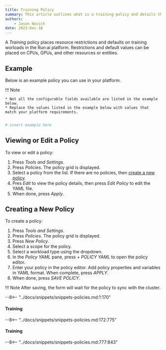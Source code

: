 ```yaml
---
title: Training Policy
summary: This article outlines what is a training policy and details the variables that are used in the policy.
authors:
    - Jason Novich
date: 2023-Dec-18
---
```


A *Training* policy places resource restrictions and defaults on training worloads in the Run:ai platform. Restrictions and default values can be placed on CPUs, GPUs, and other resources or entities.

## Example

Below is an example policy you can use in your platform.

!!! Note

    * Not all the configurable fields available are listed in the example below. 
    * Replace the values listed in the example below with values that match your platform requirements.

```yml

# insert example here

```

## Viewing or Edit a Policy

To view or edit a policy:

1. Press *Tools and Settings*.
2. Press *Policies*. The policy grid is displayed.
3. Select a policy from the list. If there are no policies, then [create a new policy](#creating-a-new-policy).
4. Pres *Edit* to view the policy details, then press *Edit Policy* to edit the YAML file.
5. When done, press *Apply*.

## Creating a New Policy

To create a policy:

1. Press *Tools and Settings*.
2. Press *Policies*. The policy grid is displayed.
3. Press *New Policy*.
4. Select a scope for the policy.
5. Select a workload type using the dropdown.
6. In the *Policy YAML* pane, press *+ POLICY YAML* to open the policy editor.
7. Enter your policy in the policy editor. Add policy properties and variables in YAML format. When complete, press *APPLY*.
8. When done, press *SAVE POLICY*.

!!! Note
    After saving, the form will wait for the policy to sync with the cluster.

--8<-- "../docs/snippets/snippets-policies.md:1:170"

#### Training

--8<-- "../docs/snippets/snippets-policies.md:172:775"

#### Training

--8<-- "../docs/snippets/snippets-policies.md:777:843"